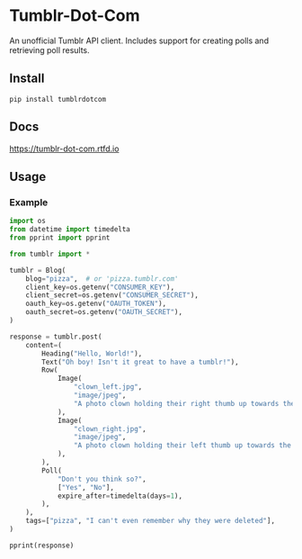 # Tumblr-Dot-Com

An unofficial Tumblr API client.
Includes support for creating polls and retrieving poll results.

## Install

```
pip install tumblrdotcom
```

## Docs

https://tumblr-dot-com.rtfd.io

## Usage

### Example

```python
import os
from datetime import timedelta
from pprint import pprint

from tumblr import *

tumblr = Blog(
    blog="pizza",  # or 'pizza.tumblr.com'
    client_key=os.getenv("CONSUMER_KEY"),
    client_secret=os.getenv("CONSUMER_SECRET"),
    oauth_key=os.getenv("OAUTH_TOKEN"),
    oauth_secret=os.getenv("OAUTH_SECRET"),
)

response = tumblr.post(
    content=(
        Heading("Hello, World!"),
        Text("Oh boy! Isn't it great to have a tumblr!"),
        Row(
            Image(
                "clown_left.jpg",
                "image/jpeg",
                "A photo clown holding their right thumb up towards the camera"
            ),
            Image(
                "clown_right.jpg",
                "image/jpeg",
                "A photo clown holding their left thumb up towards the camera"
            ),
        ),
        Poll(
            "Don't you think so?",
            ["Yes", "No"],
            expire_after=timedelta(days=1),
        ),
    ),
    tags=["pizza", "I can't even remember why they were deleted"],
)

pprint(response)
```
